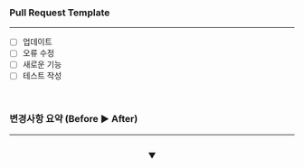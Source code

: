 ### Pull Request Template

---

- [ ] 업데이트
- [ ] 오류 수정
- [ ] 새로운 기능
- [ ] 테스트 작성

<br>

### 변경사항 요약 (Before ▶︎ After)

---

```수정전
```

<div style="text-align: center;">▼</div>

```수정후
```
